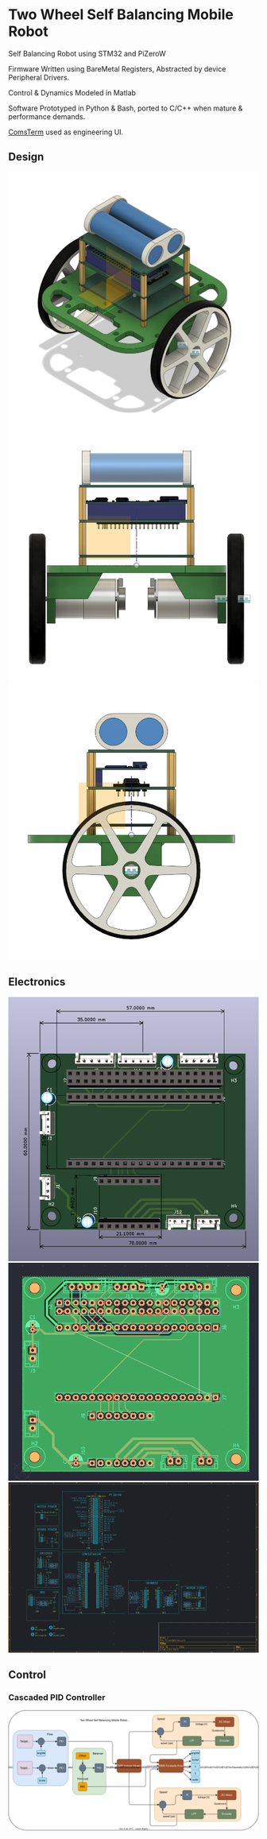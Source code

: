 # Two Wheel Self Balancing Mobile Robot

Self Balancing Robot using STM32 and PiZeroW

Firmware Written using BareMetal Registers, Abstracted by device Peripheral Drivers. 

Control & Dynamics Modeled in Matlab

Software Prototyped in Python & Bash, ported to C/C++ when mature & performance demands. 

[ComsTerm](https://github.com/Wrodders/ComsTerm) used as engineering UI. 

## Design
![botISO](./Docs/DesingImgs/BotISO.png)
![botFront](./Docs/DesingImgs/BotFront.png)
![botRight](./Docs/DesingImgs/BotRight.png)

## Electronics

![pcb3D](./Docs/DesingImgs/pcb3D.png)
![pcbLayout](./Docs/DesingImgs/pcbLayout.png)
![pcbSchematic](./Docs/DesingImgs/pcbSchematic.png)

## Control


### Cascaded PID Controller
![Cascaded_Controller](Docs/Charts/CascadedPID.svg)








